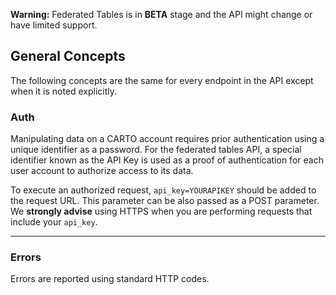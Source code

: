 **Warning:** Federated Tables is in **BETA** stage and the API might change or have limited support.

## General Concepts

The following concepts are the same for every endpoint in the API except when it is noted explicitly.

### Auth

Manipulating data on a CARTO account requires prior authentication using a unique identifier as a password. For the federated tables API, a special identifier known as the API Key is used as a proof of authentication for each user account to authorize access to its data.

To execute an authorized request, `api_key=YOURAPIKEY` should be added to the request URL. This parameter can be also passed as a POST parameter. We **strongly advise** using HTTPS when you are performing requests that include your `api_key`.

---

### Errors

Errors are reported using standard HTTP codes.
